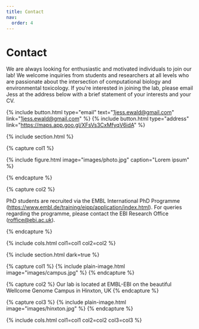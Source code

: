 ```yaml
---
title: Contact
nav:
  order: 4
---
```


# Contact

We are always looking for enthusiastic and motivated individuals to join our lab! We welcome inquiries from students and researchers at all levels who are passionate about the intersection of computational biology and environmental toxicology. If you’re interested in joining the lab, please email Jess at the address below with a brief statement of your interests and your CV.

{%
  include button.html
  type="email"
  text="1jess.ewald@gmail.com"
  link="1jess.ewald@gmail.com"
%}
{%
  include button.html
  type="address"
  link="https://maps.app.goo.gl/XFsVs3CxMfyqV6idA"
%}

{% include section.html %}

{% capture col1 %}

{%
  include figure.html
  image="images/photo.jpg"
  caption="Lorem ipsum"
%}

{% endcapture %}

{% capture col2 %}

  PhD students are recruited via the EMBL International PhD Programme (https://www.embl.de/training/eipp/application/index.html). For queries regarding the programme, please contact the EBI Research Office (roffice@ebi.ac.uk).

{% endcapture %}

{% include cols.html col1=col1 col2=col2 %}

{% include section.html dark=true %}

{% capture col1 %}
{%
  include plain-image.html
  image="images/campus.jpg"
%}
{% endcapture %}

{% capture col2 %}
  Our lab is located at EMBL-EBI on the beautiful Wellcome Genome Campus in Hinxton, UK
{% endcapture %}

{% capture col3 %}
{%
  include plain-image.html
  image="images/hinxton.jpg"
%}
{% endcapture %}

{% include cols.html col1=col1 col2=col2 col3=col3 %}
